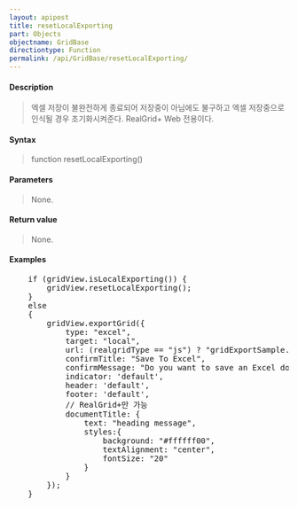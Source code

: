 ```yaml
---
layout: apipost
title: resetLocalExporting
part: Objects
objectname: GridBase
directiontype: Function
permalink: /api/GridBase/resetLocalExporting/
---
```



#### Description

> 엑셀 저장이 불완전하게 종료되어 저장중이 아님에도 불구하고 엑셀 저장중으로 인식될 경우 초기화시켜준다.
> RealGrid+ Web 전용이다.

#### Syntax

> function resetLocalExporting()

#### Parameters

> None.

#### Return value

> None.

#### Examples 

<pre class="prettyprint">
	if (gridView.isLocalExporting()) {
		gridView.resetLocalExporting();
	}
	else
	{
		gridView.exportGrid({
			type: "excel",
			target: "local",
			url: (realgridType == "js") ? "gridExportSample.xlsx" : "gridExportSample.xls",
			confirmTitle: "Save To Excel",
			confirmMessage: "Do you want to save an Excel document?", 
			indicator: 'default',
			header: 'default',
			footer: 'default',
			// RealGrid+만 가능
			documentTitle: { 
				text: "heading message", 
				styles:{
					background: "#ffffff00",
					textAlignment: "center",
					fontSize: "20"
				}
			}
		});
	}
</pre>




